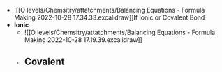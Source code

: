 - ![[O levels/Chemsitry/attatchments/Balancing Equations - Formula Making 2022-10-28 17.34.33.excalidraw]]If Ionic or Covalent Bond
- **Ionic**
	- ![[O levels/Chemsitry/attatchments/Balancing Equations - Formula Making 2022-10-28 17.19.39.excalidraw]]
	- **Covalent**
		- 